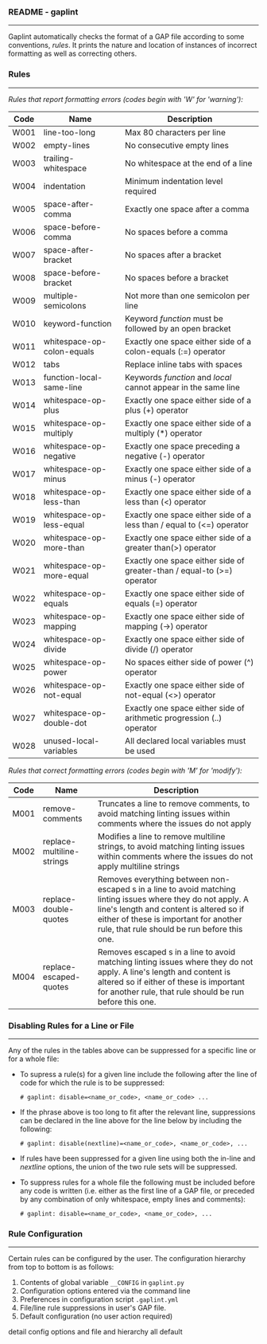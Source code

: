 
### README - gaplint
---
Gaplint automatically checks the format of a GAP file according to some conventions, *rules*. It prints the nature and location of instances of incorrect formatting as well as correcting others.

### Rules
---
*Rules that report formatting errors (codes begin with 'W' for 'warning'):*

| Code | Name | Description |
| --- | --- | --- |
| W001 | line-too-long | Max 80 characters per line |
| W002 | empty-lines | No consecutive empty lines |
| W003 | trailing-whitespace | No whitespace at the end of a line |
| W004 | indentation | Minimum indentation level required |
| W005 | space-after-comma | Exactly one space after a comma |
| W006 | space-before-comma | No spaces before a comma |
| W007 | space-after-bracket | No spaces after a bracket |
| W008 | space-before-bracket | No spaces before a bracket |
| W009 | multiple-semicolons | Not more than one semicolon per line |
| W010 | keyword-function | Keyword *function* must be followed by an open bracket |
| W011 | whitespace-op-colon-equals | Exactly one space either side of a colon-equals (:=) operator |
| W012 | tabs | Replace inline tabs with spaces |
| W013 | function-local-same-line | Keywords *function* and *local* cannot appear in the same line |
| W014 | whitespace-op-plus | Exactly one space either side of a plus (+) operator  |
| W015 | whitespace-op-multiply | Exactly one space either side of a multiply (\*) operator |
| W016 | whitespace-op-negative | Exactly one space preceding a negative (-) operator |
| W017 | whitespace-op-minus | Exactly one space either side of a minus (-) operator |
| W018 | whitespace-op-less-than | Exactly one space either side of a less than (<) operator |
| W019 | whitespace-op-less-equal | Exactly one space either side of a less than / equal to (<=) operator |
| W020 | whitespace-op-more-than | Exactly one space either side of a greater than(>) operator |
| W021 | whitespace-op-more-equal | Exactly one space either side of greater-than / equal-to (>=) operator |
| W022 | whitespace-op-equals | Exactly one space either side of equals (=) operator |
| W023 | whitespace-op-mapping | Exactly one space either side of mapping (->) operator |
| W024 | whitespace-op-divide | Exactly one space either side of divide (/) operator | 
| W025 | whitespace-op-power | No spaces either side of power (^) operator |
| W026 | whitespace-op-not-equal | Exactly one space either side of not-equal (<>) operator |
| W027 | whitespace-op-double-dot | Exactly one space either side of arithmetic progression (\.\.) operator |
| W028 | unused-local-variables | All declared local variables must be used |

*Rules that correct formatting errors (codes begin with 'M' for 'modify'):*

| Code | Name | Description |
| --- | --- | --- |
| M001 | remove-comments | Truncates a line to remove comments, to avoid matching linting issues within comments where the issues do not apply |
| M002 | replace-multiline-strings | Modifies a line to remove multiline strings, to avoid matching linting issues within comments where the issues do not apply multiline strings |
| M003 | replace-double-quotes | Removes everything between non-escaped <double-quote>s in a line to avoid matching linting issues where they do not apply. A line's length and content is altered so if either of these is important for another rule, that rule should be run before this one. |
| M004 | replace-escaped-quotes | Removes escaped <quote>s in a line to avoid matching linting issues where they do not apply. A line's length and content is altered so if either of these is important for another rule, that rule should be run before this one. |

### Disabling Rules for a Line or File
---
Any of the rules in the tables above can be suppressed for a specific line or for a whole file:

* To supress a rule(s) for a given line include the following after the line of code for which the rule is to be suppressed:

    ```
    # gaplint: disable=<name_or_code>, <name_or_code> ...
    ```
    
* If the phrase above is too long to fit after the relevant line, suppressions can be declared in the line above for the line below by including the following:

    ```
    # gaplint: disable(nextline)=<name_or_code>, <name_or_code>, ...
    ```
* If rules have been suppressed for a given line using both the in-line and *nextline* options, the union of the two rule sets will be suppressed.

* To suppress rules for a whole file the following must be included before any code is written (i.e. either as the first line of a GAP file, or preceded by any combination of only whitespace, empty lines and comments):

    ```
    # gaplint: disable=<name_or_code>, <name_or_code>, ...
    ```

### Rule Configuration
---
Certain rules can be configured by the user. The configuration hierarchy from top to bottom is as follows:

1. Contents of global variable `__CONFIG` in `gaplint.py`
2. Configuration options entered via the command line
3. Preferences in configuration script `.gaplint.yml`
4. File/line rule suppressions in user's GAP file.
5. Default configuration (no user action required)


detail config options and file and hierarchy 
all default




